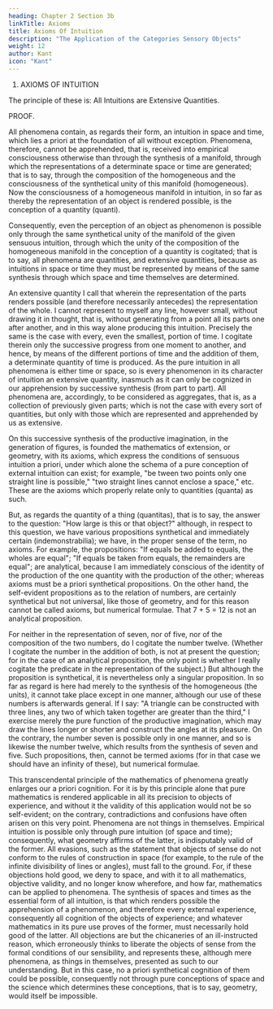 ```yaml
---
heading: Chapter 2 Section 3b
linkTitle: Axioms
title: Axioms Of Intuition
description: "The Application of the Categories Sensory Objects"
weight: 12
author: Kant
icon: "Kant"
---
```



1. AXIOMS OF INTUITION

The principle of these is: All Intuitions are Extensive Quantities.

PROOF.

All phenomena contain, as regards their form, an intuition in space and time, which lies a priori at the foundation of all without exception. Phenomena, therefore, cannot be apprehended, that is, received into empirical consciousness otherwise than through the synthesis of a manifold, through which the representations of a determinate space or time are generated; that is to say, through the composition of the homogeneous and the consciousness of the synthetical unity of this manifold (homogeneous). Now the consciousness of a homogeneous manifold in intuition, in so far as thereby the representation of an object is rendered possible, is the conception of a quantity (quanti).

Consequently, even the perception of an object as phenomenon is possible only through the same synthetical unity of the manifold of the given sensuous intuition, through which the unity of the composition of the homogeneous manifold in the conception of a quantity is cogitated; that is to say, all phenomena are quantities, and extensive quantities, because as intuitions in space or time they must be represented by means of the same synthesis through which space and time themselves are determined.

An extensive quantity I call that wherein the representation of the parts renders possible (and therefore necessarily antecedes) the representation of the whole. I cannot represent to myself any line, however small, without drawing it in thought, that is, without generating from a point all its parts one after another, and in this way alone producing this intuition. Precisely the same is the case with every, even the smallest, portion of time. I cogitate therein only the successive progress from one moment to another, and hence, by means of the different portions of time and the addition of them, a determinate quantity of time is produced. As the pure intuition in all phenomena is either time or space, so is every phenomenon in its character of intuition an extensive quantity, inasmuch as it can only be cognized in our apprehension by successive synthesis (from part to part). All phenomena are, accordingly, to be considered as aggregates, that is, as a collection of previously given parts; which is not the case with every sort of quantities, but only with those which are represented and apprehended by us as extensive.

On this successive synthesis of the productive imagination, in the generation of figures, is founded the mathematics of extension, or geometry, with its axioms, which express the conditions of sensuous intuition a priori, under which alone the schema of a pure conception of external intuition can exist; for example, "be tween two points only one straight line is possible," "two straight lines cannot enclose a space," etc. These are the axioms which properly relate only to quantities (quanta) as such.

But, as regards the quantity of a thing (quantitas), that is to say, the answer to the question: "How large is this or that object?" although, in respect to this question, we have various propositions synthetical and immediately certain (indemonstrabilia); we have, in the proper sense of the term, no axioms. For example, the propositions: "If equals be added to equals, the wholes are equal"; "If equals be taken from equals, the remainders are equal"; are analytical, because I am immediately conscious of the identity of the production of the one quantity with the production of the other; whereas axioms must be a priori synthetical propositions. On the other hand, the self-evident propositions as to the relation of numbers, are certainly synthetical but not universal, like those of geometry, and for this reason cannot be called axioms, but numerical formulae. That 7 + 5 = 12 is not an analytical proposition.

For neither in the representation of seven, nor of five, nor of the composition of the two numbers, do I cogitate the number twelve. (Whether I cogitate the number in the addition of both, is not at present the question; for in the case of an analytical proposition, the only point is whether I really cogitate the predicate in the representation of the subject.) But although the proposition is synthetical, it is nevertheless only a singular proposition. In so far as regard is here had merely to the synthesis of the homogeneous (the units), it cannot take place except in one manner, although our use of these numbers is afterwards general. If I say: "A triangle can be constructed with three lines, any two of which taken together are greater than the third," I exercise merely the pure function of the productive imagination, which may draw the lines longer or shorter and construct the angles at its pleasure. On the contrary, the number seven is possible only in one manner, and so is likewise the number twelve, which results from the synthesis of seven and five. Such propositions, then, cannot be termed axioms (for in that case we should have an infinity of these), but numerical formulae.

This transcendental principle of the mathematics of phenomena greatly enlarges our a priori cognition. For it is by this principle alone that pure mathematics is rendered applicable in all its precision to objects of experience, and without it the validity of this application would not be so self-evident; on the contrary, contradictions and confusions have often arisen on this very point. Phenomena are not things in themselves. Empirical intuition is possible only through pure intuition (of space and time); consequently, what geometry affirms of the latter, is indisputably valid of the former. All evasions, such as the statement that objects of sense do not conform to the rules of construction in space (for example, to the rule of the infinite divisibility of lines or angles), must fall to the ground. For, if these objections hold good, we deny to space, and with it to all mathematics, objective validity, and no longer know wherefore, and how far, mathematics can be applied to phenomena. The synthesis of spaces and times as the essential form of all intuition, is that which renders possible the apprehension of a phenomenon, and therefore every external experience, consequently all cognition of the objects of experience; and whatever mathematics in its pure use proves of the former, must necessarily hold good of the latter. All objections are but the chicaneries of an ill-instructed reason, which erroneously thinks to liberate the objects of sense from the formal conditions of our sensibility, and represents these, although mere phenomena, as things in themselves, presented as such to our understanding. But in this case, no a priori synthetical cognition of them could be possible, consequently not through pure conceptions of space and the science which determines these conceptions, that is to say, geometry, would itself be impossible.
